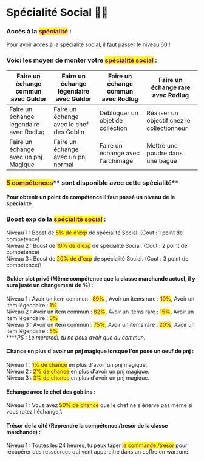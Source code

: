 # Spécialité Social 🙋‍♂️

### **Accès à la **<mark style="color:purple;">**spécialité**</mark>** :** &#x20;

Pour avoir accès à la spécialité social, il faut passer le niveau 60 !

### **Voici les moyen de monter votre **<mark style="color:purple;">**spécialité social**</mark>** :** &#x20;

| Faire un échange commun avec Guldor      | Faire un échange légendaire avec Guldor  | Faire un échange commun avec Rodlug | Faire un échange rare avec Rodlug           |
| ---------------------------------------- | ---------------------------------------- | ----------------------------------- | ------------------------------------------- |
| Faire un échange légendaire avec Rodlug  | Faire un échange avec le chef des Goblin | Débloquer un objet de collection    | Réaliser un objectif chez le collectionneur |
| Faire un échange avec un pnj Magique     | Faire un échange avec un pnj normal      | Faire un échange avec l'archimage   | Mettre une poudre dans une bague            |



### <mark style="color:purple;">**5 compétences**</mark>** sont disponible avec cette spécialité**&#x20;

#### **Pour obtenir un point de compétence il faut passé un niveau de la spécialité.**&#x20;

### Boost exp de la <mark style="color:purple;">spécialité social</mark> :&#x20;

Niveau 1 : Boost de <mark style="color:purple;">5% de d'exp</mark> de spécialité Social. (Cout : 1 point de compétence)\
Niveau 2 : Boost de <mark style="color:purple;">10% de d'exp</mark> de spécialité Social. (Cout : 2 point de compétence)\
Niveau 3 : Boost de <mark style="color:purple;">20% de d'exp</mark> de spécialité Social. (Cout : 3 point de compétence)\


#### Guldor slot privé (Même compétence que la classe marchande actuel, il y aura juste un changement de %) :&#x20;

Niveau 1 : Avoir un item commun : <mark style="color:purple;">89%</mark> , Avoir un items rare : <mark style="color:purple;">10%</mark>, Avoir un item légendaire : <mark style="color:purple;">1%</mark>\
Niveau 2 : Avoir un item commun : <mark style="color:purple;">82%</mark>, Avoir un items rare : <mark style="color:purple;">15%</mark>, Avoir un item légendaire : <mark style="color:purple;">3%</mark>\
Niveau 3 : Avoir un item commun : <mark style="color:purple;">75%</mark>, Avoir un items rare : <mark style="color:purple;">20%</mark>, Avoir un item légendaire : <mark style="color:purple;">5%</mark>\
****_PS : Le mercredi, tu ne peux avoir que du commun._

#### Chance en plus d'avoir un pnj magique lorsque l'on pose un oeuf de pnj : 

Niveau 1 : <mark style="color:purple;">1% de chance</mark> en plus d'avoir un pnj magique.\
Niveau 2 : <mark style="color:purple;">2% de chance</mark> en plus d'avoir un pnj magique.\
Niveau 3 : <mark style="color:purple;">3% de chance</mark> en plus d'avoir un pnj magique.

#### Echange avec le chef des goblins :&#x20;

Niveau 1 : Vous avez <mark style="color:purple;">50% de chance</mark> que le chef ne s'énerve pas même si vous ratez l'échange.\


#### Trésor de la cité (Reprendre la compétence /tresor de la classe marchande) :&#x20;

Niveau 1 : Toutes les 24 heures, tu peux taper <mark style="color:purple;">la commande /tresor</mark> pour récupérer des ressources qui vont apparaitre dans un coffre en warzone.
